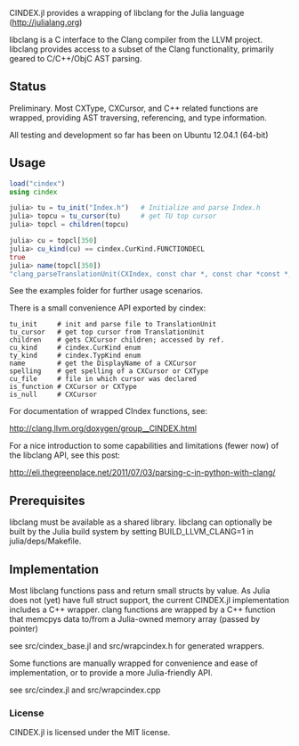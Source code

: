 CINDEX.jl provides a wrapping of libclang for the 
Julia language (http://julialang.org)

libclang is a C interface to the Clang compiler from
the LLVM project. libclang provides access to a subset
of the Clang functionality, primarily geared to C/C++/ObjC
AST parsing.

## Status

Preliminary. Most CXType, CXCursor, and C++ related 
functions are wrapped, providing AST traversing,
referencing, and type information.

All testing and development so far has been on Ubuntu 12.04.1 (64-bit)

## Usage
  ```julia
  load("cindex")
  using cindex

  julia> tu = tu_init("Index.h")   # Initialize and parse Index.h
  julia> topcu = tu_cursor(tu)     # get TU top cursor
  julia> topcl = children(topcu)

  julia> cu = topcl[350]
  julia> cu_kind(cu) == cindex.CurKind.FUNCTIONDECL
  true
  julia> name(topcl[350])
  "clang_parseTranslationUnit(CXIndex, const char *, const char *const *, int, struct CXUnsavedFile *, unsigned int, unsigned int)"
  ```
  See the examples folder for further usage scenarios.

  There is a small convenience API exported by cindex:
  
    tu_init     # init and parse file to TranslationUnit
    tu_cursor   # get top cursor from TranslationUnit
    children    # gets CXCursor children; accessed by ref.
    cu_kind     # cindex.CurKind enum
    ty_kind     # cindex.TypKind enum
    name        # get the DisplayName of a CXCursor
    spelling    # get spelling of a CXCursor or CXType
    cu_file     # file in which cursor was declared
    is_function # CXCursor or CXType
    is_null     # CXCursor

  For documentation of wrapped CIndex functions, see:

  http://clang.llvm.org/doxygen/group__CINDEX.html

  For a nice introduction to some capabilities and 
  limitations (fewer now) of the libclang API,
  see this post:

  http://eli.thegreenplace.net/2011/07/03/parsing-c-in-python-with-clang/

## Prerequisites

libclang must be available as a shared library. libclang can
optionally be built by the Julia build system by setting 
BUILD_LLVM_CLANG=1 in julia/deps/Makefile.

## Implementation

Most libclang functions pass and return small 
structs by value. As Julia does not (yet) have full struct 
support, the current CINDEX.jl implementation includes a 
C++ wrapper. clang functions are wrapped by a C++ function
that memcpys data to/from a Julia-owned memory array 
(passed by pointer)

see src/cindex_base.jl and src/wrapcindex.h for generated wrappers.

Some functions are manually wrapped for convenience and ease of
implementation, or to provide a more Julia-friendly API.

see src/cindex.jl and src/wrapcindex.cpp

### License

CINDEX.jl is licensed under the MIT license.
